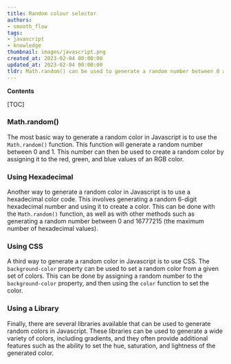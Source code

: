 ```yaml
---
title: Random colour selector
authors:
- smooth_flow
tags:
- javascript
- knowledge
thumbnail: images/javascript.png
created_at: 2023-02-04 00:00:00
updated_at: 2023-02-04 00:00:00
tldr: Math.random() can be used to generate a random number between 0 and 1, which can then be used to generate a random color in hexadecimal format.
---
```


**Contents**

[TOC]

### Math.random()

The most basic way to generate a random color in Javascript is to use the `Math.random()` function. This function will generate a random number between 0 and 1. This number can then be used to create a random color by assigning it to the red, green, and blue values of an RGB color.

### Using Hexadecimal

Another way to generate a random color in Javascript is to use a hexadecimal color code. This involves generating a random 6-digit hexadecimal number and using it to create a color. This can be done with the `Math.random()` function, as well as with other methods such as generating a random number between 0 and 16777215 (the maximum number of hexadecimal values).

### Using CSS

A third way to generate a random color in Javascript is to use CSS. The `background-color` property can be used to set a random color from a given set of colors. This can be done by assigning a random number to the `background-color` property, and then using the `color` function to set the color.

### Using a Library

Finally, there are several libraries available that can be used to generate random colors in Javascript. These libraries can be used to generate a wide variety of colors, including gradients, and they often provide additional features such as the ability to set the hue, saturation, and lightness of the generated color.
